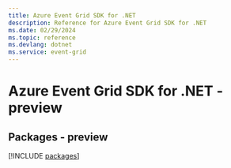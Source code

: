 ```yaml
---
title: Azure Event Grid SDK for .NET
description: Reference for Azure Event Grid SDK for .NET
ms.date: 02/29/2024
ms.topic: reference
ms.devlang: dotnet
ms.service: event-grid
---
```

# Azure Event Grid SDK for .NET - preview
## Packages - preview
[!INCLUDE [packages](event-grid-index.md)]